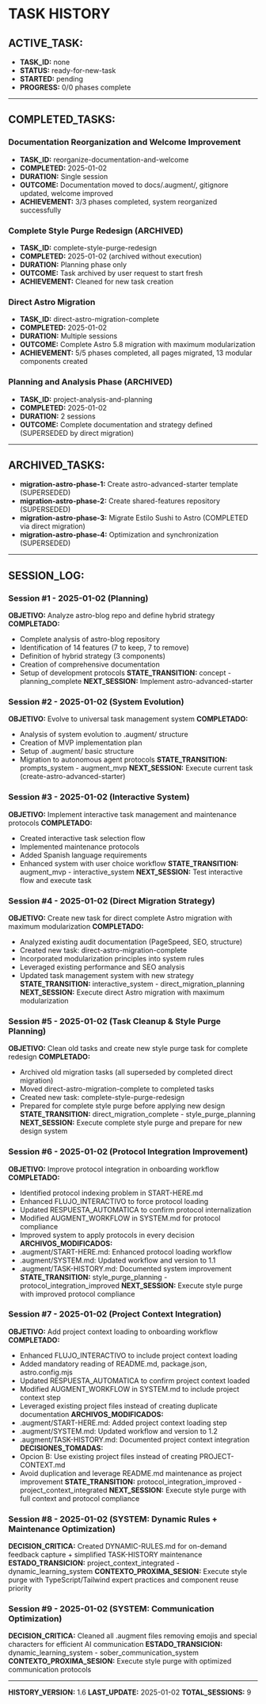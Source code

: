 # TASK HISTORY

## ACTIVE_TASK:
- **TASK_ID:** none
- **STATUS:** ready-for-new-task
- **STARTED:** pending
- **PROGRESS:** 0/0 phases complete

---

## COMPLETED_TASKS:
### Documentation Reorganization and Welcome Improvement
- **TASK_ID:** reorganize-documentation-and-welcome
- **COMPLETED:** 2025-01-02
- **DURATION:** Single session
- **OUTCOME:** Documentation moved to docs/.augment/, gitignore updated, welcome improved
- **ACHIEVEMENT:** 3/3 phases completed, system reorganized successfully

### Complete Style Purge Redesign (ARCHIVED)
- **TASK_ID:** complete-style-purge-redesign
- **COMPLETED:** 2025-01-02 (archived without execution)
- **DURATION:** Planning phase only
- **OUTCOME:** Task archived by user request to start fresh
- **ACHIEVEMENT:** Cleaned for new task creation

### Direct Astro Migration
- **TASK_ID:** direct-astro-migration-complete
- **COMPLETED:** 2025-01-02
- **DURATION:** Multiple sessions
- **OUTCOME:** Complete Astro 5.8 migration with maximum modularization
- **ACHIEVEMENT:** 5/5 phases completed, all pages migrated, 13 modular components created

### Planning and Analysis Phase (ARCHIVED)
- **TASK_ID:** project-analysis-and-planning
- **COMPLETED:** 2025-01-02
- **DURATION:** 2 sessions
- **OUTCOME:** Complete documentation and strategy defined (SUPERSEDED by direct migration)

---

## ARCHIVED_TASKS:
- **migration-astro-phase-1:** Create astro-advanced-starter template (SUPERSEDED)
- **migration-astro-phase-2:** Create shared-features repository (SUPERSEDED)
- **migration-astro-phase-3:** Migrate Estilo Sushi to Astro (COMPLETED via direct migration)
- **migration-astro-phase-4:** Optimization and synchronization (SUPERSEDED)

---

## SESSION_LOG:

### Session #1 - 2025-01-02 (Planning)
**OBJETIVO:** Analyze astro-blog repo and define hybrid strategy
**COMPLETADO:**
- Complete analysis of astro-blog repository
- Identification of 14 features (7 to keep, 7 to remove)
- Definition of hybrid strategy (3 components)
- Creation of comprehensive documentation
- Setup of development protocols
**STATE_TRANSITION:** concept - planning_complete
**NEXT_SESSION:** Implement astro-advanced-starter

### Session #2 - 2025-01-02 (System Evolution)
**OBJETIVO:** Evolve to universal task management system
**COMPLETADO:**
- Analysis of system evolution to .augment/ structure
- Creation of MVP implementation plan
- Setup of .augment/ basic structure
- Migration to autonomous agent protocols
**STATE_TRANSITION:** prompts_system - augment_mvp
**NEXT_SESSION:** Execute current task (create-astro-advanced-starter)

### Session #3 - 2025-01-02 (Interactive System)
**OBJETIVO:** Implement interactive task management and maintenance protocols
**COMPLETADO:**
- Created interactive task selection flow
- Implemented maintenance protocols
- Added Spanish language requirements
- Enhanced system with user choice workflow
**STATE_TRANSITION:** augment_mvp - interactive_system
**NEXT_SESSION:** Test interactive flow and execute task

### Session #4 - 2025-01-02 (Direct Migration Strategy)
**OBJETIVO:** Create new task for direct complete Astro migration with maximum modularization
**COMPLETADO:**
- Analyzed existing audit documentation (PageSpeed, SEO, structure)
- Created new task: direct-astro-migration-complete
- Incorporated modularization principles into system rules
- Leveraged existing performance and SEO analysis
- Updated task management system with new strategy
**STATE_TRANSITION:** interactive_system - direct_migration_planning
**NEXT_SESSION:** Execute direct Astro migration with maximum modularization

### Session #5 - 2025-01-02 (Task Cleanup & Style Purge Planning)
**OBJETIVO:** Clean old tasks and create new style purge task for complete redesign
**COMPLETADO:**
- Archived old migration tasks (all superseded by completed direct migration)
- Moved direct-astro-migration-complete to completed tasks
- Created new task: complete-style-purge-redesign
- Prepared for complete style purge before applying new design
**STATE_TRANSITION:** direct_migration_complete - style_purge_planning
**NEXT_SESSION:** Execute complete style purge and prepare for new design system

### Session #6 - 2025-01-02 (Protocol Integration Improvement)
**OBJETIVO:** Improve protocol integration in onboarding workflow
**COMPLETADO:**
- Identified protocol indexing problem in START-HERE.md
- Enhanced FLUJO_INTERACTIVO to force protocol loading
- Updated RESPUESTA_AUTOMATICA to confirm protocol internalization
- Modified AUGMENT_WORKFLOW in SYSTEM.md for protocol compliance
- Improved system to apply protocols in every decision
**ARCHIVOS_MODIFICADOS:**
- .augment/START-HERE.md: Enhanced protocol loading workflow
- .augment/SYSTEM.md: Updated workflow and version to 1.1
- .augment/TASK-HISTORY.md: Documented system improvement
**STATE_TRANSITION:** style_purge_planning - protocol_integration_improved
**NEXT_SESSION:** Execute style purge with improved protocol compliance

### Session #7 - 2025-01-02 (Project Context Integration)
**OBJETIVO:** Add project context loading to onboarding workflow
**COMPLETADO:**
- Enhanced FLUJO_INTERACTIVO to include project context loading
- Added mandatory reading of README.md, package.json, astro.config.mjs
- Updated RESPUESTA_AUTOMATICA to confirm project context loaded
- Modified AUGMENT_WORKFLOW in SYSTEM.md to include project context step
- Leveraged existing project files instead of creating duplicate documentation
**ARCHIVOS_MODIFICADOS:**
- .augment/START-HERE.md: Added project context loading step
- .augment/SYSTEM.md: Updated workflow and version to 1.2
- .augment/TASK-HISTORY.md: Documented project context integration
**DECISIONES_TOMADAS:**
- Opcion B: Use existing project files instead of creating PROJECT-CONTEXT.md
- Avoid duplication and leverage README.md maintenance as project improvement
**STATE_TRANSITION:** protocol_integration_improved - project_context_integrated
**NEXT_SESSION:** Execute style purge with full context and protocol compliance

### Session #8 - 2025-01-02 (SYSTEM: Dynamic Rules + Maintenance Optimization)
**DECISION_CRITICA:** Created DYNAMIC-RULES.md for on-demand feedback capture + simplified TASK-HISTORY maintenance
**ESTADO_TRANSICION:** project_context_integrated - dynamic_learning_system
**CONTEXTO_PROXIMA_SESION:** Execute style purge with TypeScript/Tailwind expert practices and component reuse priority

### Session #9 - 2025-01-02 (SYSTEM: Communication Optimization)
**DECISION_CRITICA:** Cleaned all .augment files removing emojis and special characters for efficient AI communication
**ESTADO_TRANSICION:** dynamic_learning_system - sober_communication_system
**CONTEXTO_PROXIMA_SESION:** Execute style purge with optimized communication protocols

---

**HISTORY_VERSION:** 1.6
**LAST_UPDATE:** 2025-01-02
**TOTAL_SESSIONS:** 9